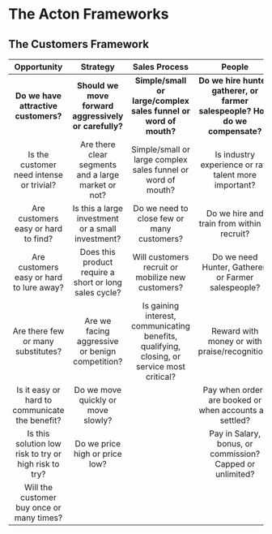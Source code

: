 # The Acton Frameworks

## The Customers Framework

| Opportunity| Strategy | Sales Process | People 
|:-------------:|:----------:|:-------------:|:-----------:
**Do we have attractive customers?**| **Should we move forward aggressively or carefully?** | **Simple/small or large/complex sales funnel or word of mouth?** | **Do we hire hunter, gatherer, or farmer salespeople? How do we compensate?** 
|Is the customer need intense or trivial? | Are there clear segments and a large market or not? | Simple/small or large complex sales funnel or word of mouth? | Is industry experience or raw talent more important?
Are customers easy or hard to find? | Is this a large investment or a small investment? | Do we need to close few or many customers? | Do we hire and train from within or recruit?
Are customers easy or hard to lure away?| Does this product require a short or long sales cycle? | Will customers recruit or mobilize new customers?| Do we need Hunter, Gatherer, or Farmer salespeople?
Are there few or many substitutes? | Are we facing aggressive or benign competition? | Is gaining interest, communicating benefits, qualifying, closing, or service most critical? | Reward with money or with praise/recognition?
Is it easy or hard to communicate the benefit? | Do we move quickly or move slowly?| |Pay when orders are booked or when accounts are settled?
Is this solution low risk to try or high risk to try? | Do we price high or price low?| | Pay in Salary, bonus, or commission? Capped or unlimited?
Will the customer buy once or many times? | | | 